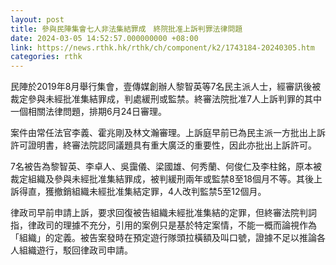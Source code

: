 ```yaml
---
layout: post
title: 參與民陣集會七人非法集結罪成　終院批准上訴判罪法律問題
date: 2024-03-05 14:52:57.000000000 +08:00
link: https://news.rthk.hk/rthk/ch/component/k2/1743184-20240305.htm
categories: rthk
---
```


民陣於2019年8月舉行集會，壹傳媒創辦人黎智英等7名民主派人士，經審訊後被裁定參與未經批准集結罪成，判處緩刑或監禁。終審法院批准7人上訴判罪的其中一個相關法律問題，排期6月24日審理。

案件由常任法官李義、霍兆剛及林文瀚審理。上訴庭早前已為民主派一方批出上訴許可證明書，終審法院認同議題具有重大廣泛的重要性，因此亦批出上訴許可。

7名被告為黎智英、李卓人、吳靄儀、梁國雄、何秀蘭、何俊仁及李柱銘，原本被裁定組織及參與未經批准集結罪成，被判緩刑兩年或監禁8至18個月不等。其後上訴得直，獲撤銷組織未經批准集結定罪，4人改判監禁5至12個月。

律政司早前申請上訴，要求回復被告組織未經批准集結的定罪，但終審法院判詞指，律政司的理據不充分，引用的案例只是基於特定案情，不能一概而論視作為「組織」的定義。被告案發時在預定遊行隊頭拉橫額及叫口號，證據不足以推論各人組織遊行，駁回律政司申請。

